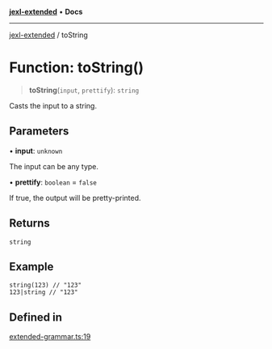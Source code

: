 [**jexl-extended**](../README.md) • **Docs**

***

[jexl-extended](../globals.md) / toString

# Function: toString()

> **toString**(`input`, `prettify`): `string`

Casts the input to a string.

## Parameters

• **input**: `unknown`

The input can be any type.

• **prettify**: `boolean` = `false`

If true, the output will be pretty-printed.

## Returns

`string`

## Example

```jexl
string(123) // "123"
123|string // "123"
```

## Defined in

[extended-grammar.ts:19](https://github.com/nikoraes/jexl-extended/blob/6615aed6c8a07c2ecf0502c413d5c565a91b5f13/src/extended-grammar.ts#L19)
